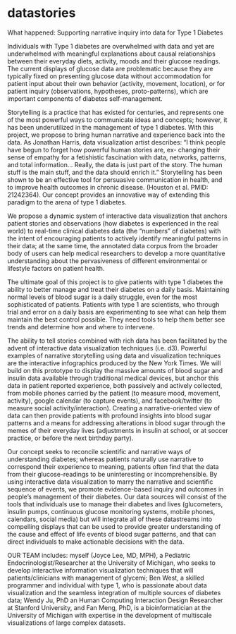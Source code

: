 datastories
===========             
What happened: Supporting narrative inquiry into data for Type 1 Diabetes

Individuals with Type 1 diabetes are overwhelmed with data and yet are underwhelmed with meaningful explanations about causal relationships between their everyday diets, activity, moods and their glucose readings.  The current displays of glucose data are problematic because they are typically fixed on presenting glucose data without accommodation for patient input about their own behavior (activity, movement, location), or for patient inquiry (observations, hypotheses, proto-patterns), which are important components of diabetes self-management.  

Storytelling is a practice that has existed for centuries, and represents one of the most powerful ways to communicate ideas and concepts; however, it has been underutilized in the management of type 1 diabetes.  With this project, we propose to bring human narrative and experience back into the data.  As Jonathan Harris, data visualization artist describes: “I think people have begun to forget how powerful human stories are, ex- changing their sense of empathy for a fetishistic fascination with data, networks, patterns, and total information... Really, the data is just part of the story. The human stuff is the main stuff, and the data should enrich it.” Storytelling has been shown to be an effective tool for persuasive communication in health, and to improve health outcomes in chronic disease. (Houston et al. PMID: 21242364). Our concept provides an innovative way of extending this paradigm to the arena of type 1 diabetes. 

We propose a dynamic system of interactive data visualization that anchors patient stories and observations (how diabetes is experienced in the real world) to real-time clinical diabetes data (the “numbers” of diabetes) with the intent of encouraging patients to actively identify meaningful patterns in their data; at the same time, the annotated data corpus from the broader body of users can help medical researchers to develop a more quantitative understanding about the pervasiveness of different environmental or lifestyle factors on patient health.  

The ultimate goal of this project is to give patients with type 1 diabetes the ability to better manage and treat their diabetes on a daily basis.  Maintaining normal levels of blood sugar is a daily struggle, even for the most sophisticated of patients.  Patients with type 1 are scientists, who through trial and error on a daily basis are experimenting to see what can help them maintain the best control possible. They need tools to help them better see trends and determine how and where to intervene.  

The ability to tell stories combined with rich data has been facilitated by the advent of interactive data visualization techniques (i.e. d3).  Powerful examples of narrative storytelling using data and visualization techniques are the interactive infographics produced by the New York Times. We will build on this prototype to display the massive amounts of blood sugar and insulin data available through traditional medical devices, but anchor this data in patient reported experience, both passively and actively collected, from mobile phones carried by the patient (to measure mood, movement, activity), google calendar (to capture events), and facebook/twitter (to measure social activity/interaction).  Creating a narrative-oriented view of data can then provide patients with profound insights into blood sugar patterns and a means for addressing alterations in blood sugar through the memes of their everyday lives (adjustments in insulin at school, or at soccer practice, or before the next birthday party).   

Our concept seeks to reconcile scientific and narrative ways of understanding diabetes; whereas patients naturally use narrative to correspond their experience to meaning, patients often find that the data from their glucose-readings to be uninteresting or incomprehensible.  By using interactive data visualization to marry the narrative and scientific sequence of events, we promote evidence-based inquiry and outcomes in people’s management of their diabetes.  Our data sources will consist of the tools that individuals use to manage their diabetes and lives (glucometers, insulin pumps, continuous glucose monitoring systems, mobile phones, calendars, social media) but will integrate all of these datastreams into compelling displays that can be used to provide greater understanding of the cause and effect of life events of blood sugar patterns, and that can direct individuals to make actionable decisions with the data.  

OUR TEAM includes: myself (Joyce Lee, MD, MPH), a Pediatric Endocrinologist/Researcher at the University of Michigan, who seeks to develop interactive information visualization techniques that will patients/clinicians with management of glycemi; Ben West, a skilled programmer and individual with type 1, who is passionate about data visualization and the seamless integration of multiple sources of diabetes data; Wendy Ju, PhD an Human Computing Interaction Design Researcher at Stanford University, and Fan Meng, PhD, is a bioinformatician at the University of Michigan with expertise in the development of multiscale visualizations of large complex datasets. 

